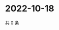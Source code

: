 # 2022-10-18

共 0 条

<!-- BEGIN WEIBO -->
<!-- 最后更新时间 Tue Oct 18 2022 17:16:45 GMT+0800 (China Standard Time) -->

<!-- END WEIBO -->
